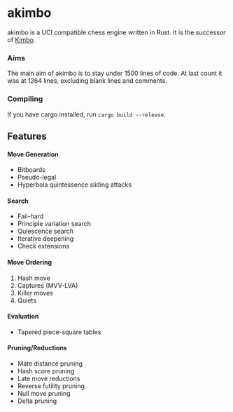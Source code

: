 # akimbo

akimbo is a UCI compatible chess engine written in Rust.
It is the successor of [Kimbo](https://github.com/JacquesRW/Kimbo).

### Aims
The main aim of akimbo is to stay under 1500 lines of code.
At last count it was at 1264 lines, excluding blank lines and comments.

### Compiling
If you have cargo installed, run `cargo build --release`.

## Features

#### Move Generation
- Bitboards
- Pseudo-legal
- Hyperbola quintessence sliding attacks

#### Search
- Fail-hard
- Principle variation search
- Quiescence search
- Iterative deepening
- Check extensions

#### Move Ordering
1. Hash move
2. Captures (MVV-LVA)
3. Killer moves
4. Quiets

#### Evaluation
- Tapered piece-square tables

#### Pruning/Reductions
- Mate distance pruning
- Hash score pruning
- Late move reductions
- Reverse futility pruning
- Null move pruning
- Delta pruning
